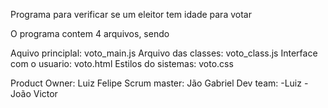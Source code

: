 Programa para verificar se um eleitor tem idade para votar

O programa contem 4 arquivos, sendo 

Aquivo principlal: voto_main.js
Arquivo das classes: voto_class.js
Interface com o usuario: voto.html
Estilos do sistemas: voto.css

Product Owner: Luiz Felipe
Scrum master: Jão Gabriel
Dev team:
 -Luiz
 -João Victor
